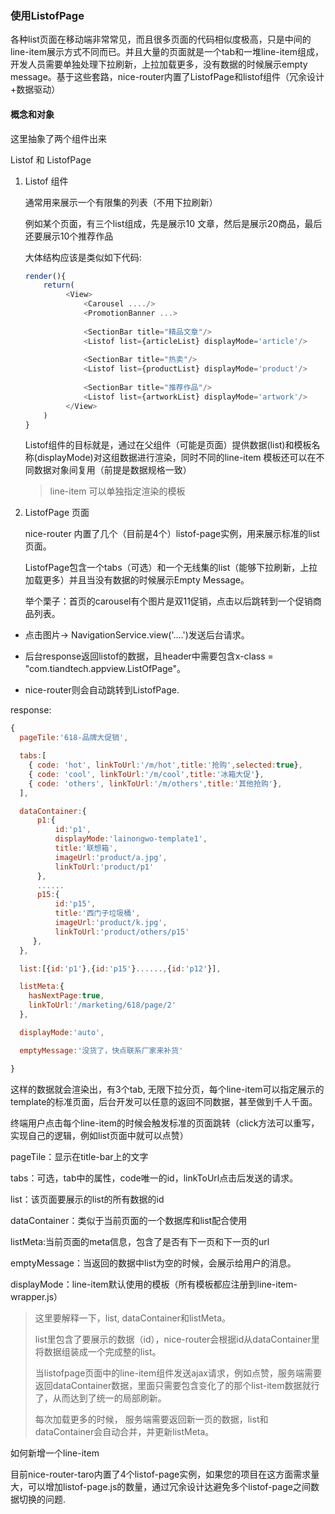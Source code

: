 ### 使用ListofPage

 各种list页面在移动端非常常见，而且很多页面的代码相似度极高，只是中间的line-item展示方式不同而已。并且大量的页面就是一个tab和一堆line-item组成，
 开发人员需要单独处理下拉刷新，上拉加载更多，没有数据的时候展示empty message。基于这些套路，nice-router内置了ListofPage和listof组件（冗余设计+数据驱动）

#### 概念和对象

 这里抽象了两个组件出来

  Listof 和 ListofPage

1. Listof 组件
   
   通常用来展示一个有限集的列表（不用下拉刷新）
   
   例如某个页面，有三个list组成，先是展示10 文章，然后是展示20商品，最后还要展示10个推荐作品
   
   大体结构应该是类似如下代码:
   
   ```javascript
   render(){
       return(
            <View>
                <Carousel ..../>
                <PromotionBanner ...>
                
                <SectionBar title="精品文章"/>
                <Listof list={articleList} displayMode='article'/>
                
                <SectionBar title="热卖"/>
                <Listof list={productList} displayMode='product'/>
                
                <SectionBar title="推荐作品"/>
                <Listof list={artworkList} displayMode='artwork'/>
            </View>
       )
   }
   ```
   
   Listof组件的目标就是，通过在父组件（可能是页面）提供数据(list)和模板名称(displayMode)对这组数据进行渲染，同时不同的line-item 模板还可以在不同数据对象间复用（前提是数据规格一致）
   
   > line-item 可以单独指定渲染的模板

2. ListofPage 页面
   
   nice-router 内置了几个（目前是4个）listof-page实例，用来展示标准的list页面。
   
   ListofPage包含一个tabs（可选）和一个无线集的list（能够下拉刷新，上拉加载更多）并且当没有数据的时候展示Empty Message。
   
   举个栗子：首页的carousel有个图片是双11促销，点击以后跳转到一个促销商品列表。
- 点击图片-> NavigationService.view('....')发送后台请求。

- 后台response返回listof的数据，且header中需要包含x-class = "com.tiandtech.appview.ListOfPage"。

- nice-router则会自动跳转到ListofPage.

response:

```javascript
{
  pageTile:'618-品牌大促销',

  tabs:[
    { code: 'hot', linkToUrl:'/m/hot',title:'抢购',selected:true},
    { code: 'cool', linkToUrl:'/m/cool',title:'冰箱大促'},
    { code: 'others', linkToUrl:'/m/others',title:'其他抢购'},
  ],

  dataContainer:{
      p1:{
          id:'p1',
          displayMode:'lainongwo-template1',
          title:'联想箱',
          imageUrl:'product/a.jpg',
          linkToUrl:'product/p1'
      },
      ......
      p15:{
          id:'p15',
          title:'西门子垃圾桶',
          imageUrl:'product/k.jpg',
          linkToUrl:'product/others/p15'
     },
  },

  list:[{id:'p1'},{id:'p15'}......,{id:'p12'}],

  listMeta:{
    hasNextPage:true,
    linkToUrl:'/marketing/618/page/2'
  },

  displayMode:'auto',

  emptyMessage:'没货了，快点联系厂家来补货'

}
```

  这样的数据就会渲染出，有3个tab, 无限下拉分页，每个line-item可以指定展示的template的标准页面，后台开发可以任意的返回不同数据，甚至做到千人千面。

终端用户点击每个line-item的时候会触发标准的页面跳转（click方法可以重写，实现自己的逻辑，例如list页面中就可以点赞）

pageTile：显示在title-bar上的文字

tabs：可选，tab中的属性，code唯一的id，linkToUrl点击后发送的请求。

list：该页面要展示的list的所有数据的id

dataContainer：类似于当前页面的一个数据库和list配合使用

listMeta:当前页面的meta信息，包含了是否有下一页和下一页的url

emptyMessage：当返回的数据中list为空的时候，会展示给用户的消息。

displayMode：line-item默认使用的模板（所有模板都应注册到line-item-wrapper.js）

> 这里要解释一下，list, dataContainer和listMeta。
> 
> list里包含了要展示的数据（id），nice-router会根据id从dataContainer里将数据组装成一个完成整的list。
> 
> 当listofpage页面中的line-item组件发送ajax请求，例如点赞，服务端需要返回dataContainer数据，里面只需要包含变化了的那个list-item数据就行了，从而达到了统一的局部刷新。
> 
> 每次加载更多的时候， 服务端需要返回新一页的数据，list和dataContainer会自动合并，并更新listMeta。

如何新增一个line-item





目前nice-router-taro内置了4个listof-page实例，如果您的项目在这方面需求量大，可以增加listof-page.js的数量，通过冗余设计达避免多个listof-page之间数据切换的问题.




